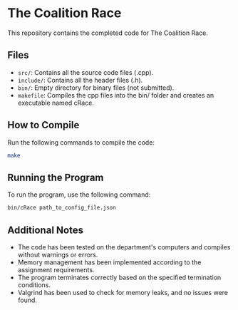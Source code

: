# The Coalition Race

This repository contains the completed code for The Coalition Race.

## Files

- `src/`: Contains all the source code files (.cpp).
- `include/`: Contains all the header files (.h).
- `bin/`: Empty directory for binary files (not submitted).
- `makefile`: Compiles the cpp files into the bin/ folder and creates an executable named cRace.

## How to Compile

Run the following commands to compile the code:

```bash
make
```

## Running the Program

To run the program, use the following command:

```bash
bin/cRace path_to_config_file.json
```
## Additional Notes

- The code has been tested on the department's computers and compiles without warnings or errors.
- Memory management has been implemented according to the assignment requirements.
- The program terminates correctly based on the specified termination conditions.
- Valgrind has been used to check for memory leaks, and no issues were found.

